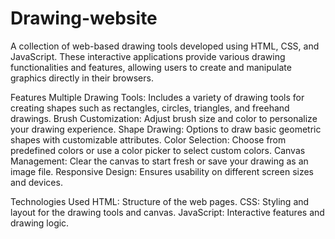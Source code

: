 # Drawing-website
A collection of web-based drawing tools developed using HTML, CSS, and JavaScript. These interactive applications provide various drawing functionalities and features, allowing users to create and manipulate graphics directly in their browsers.

Features
Multiple Drawing Tools: Includes a variety of drawing tools for creating shapes such as rectangles, circles, triangles, and freehand drawings.
Brush Customization: Adjust brush size and color to personalize your drawing experience.
Shape Drawing: Options to draw basic geometric shapes with customizable attributes.
Color Selection: Choose from predefined colors or use a color picker to select custom colors.
Canvas Management: Clear the canvas to start fresh or save your drawing as an image file.
Responsive Design: Ensures usability on different screen sizes and devices.

Technologies Used
HTML: Structure of the web pages.
CSS: Styling and layout for the drawing tools and canvas.
JavaScript: Interactive features and drawing logic.
